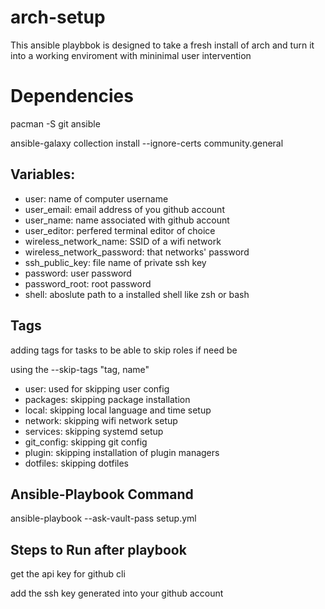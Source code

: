 # arch-setup

This ansible playbbok is designed to take a fresh install of arch and turn it into a working enviroment with mininimal user intervention

# Dependencies

pacman -S git ansible

ansible-galaxy collection install --ignore-certs community.general

Variables:
--------------

- user: name of computer username
- user_email: email address of you github account
- user_name: name associated with github account
- user_editor: perfered terminal editor of choice
- wireless_network_name: SSID of a wifi network
- wireless_network_password: that networks' password
- ssh_public_key: file name of private ssh key
- password: user password
- password_root: root password
- shell: aboslute path to a installed shell like zsh or bash

Tags
--------------------------
adding tags for tasks to be able to skip roles if need be

using the --skip-tags "tag, name"

- user: used for skipping user config
- packages: skipping package installation
- local: skipping local language and time setup
- network: skipping wifi network setup
- services: skipping systemd setup
- git_config: skipping git config
- plugin: skipping installation of plugin managers
- dotfiles: skipping dotfiles

Ansible-Playbook Command
--------------------------

ansible-playbook --ask-vault-pass setup.yml


Steps to  Run after playbook
-----------------------------

get the api key for github cli

add the ssh key generated into your github account

